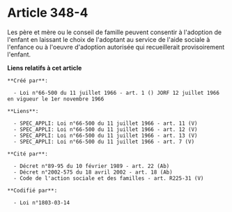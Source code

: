 # Article 348-4

Les père et mère ou le conseil de famille peuvent consentir à l'adoption de l'enfant en laissant le choix de l'adoptant au
service de l'aide sociale à l'enfance ou à l'oeuvre d'adoption autorisée qui recueillerait provisoirement l'enfant.

**Liens relatifs à cet article**

	**Créé par**:

	  - Loi n°66-500 du 11 juillet 1966 - art. 1 () JORF 12 juillet 1966 en vigueur le 1er novembre 1966

	**Liens**:

	  - SPEC_APPLI: Loi n°66-500 du 11 juillet 1966 - art. 11 (V)
	  - SPEC_APPLI: Loi n°66-500 du 11 juillet 1966 - art. 12 (V)
	  - SPEC_APPLI: Loi n°66-500 du 11 juillet 1966 - art. 13 (V)
	  - SPEC_APPLI: Loi n°66-500 du 11 juillet 1966 - art. 7 (V)

	**Cité par**:

	  - Décret n°89-95 du 10 février 1989 - art. 22 (Ab)
	  - Décret n°2002-575 du 18 avril 2002 - art. 18 (Ab)
	  - Code de l'action sociale et des familles - art. R225-31 (V)

	**Codifié par**:

	  - Loi n°1803-03-14
